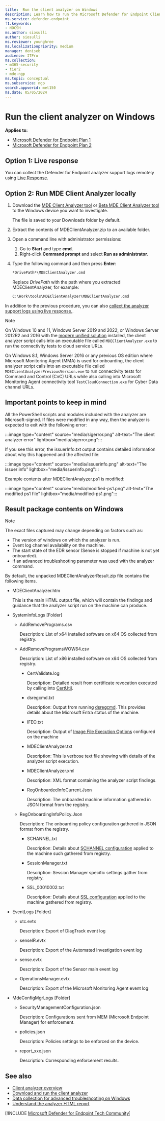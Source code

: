 ```yaml
---
title:  Run the client analyzer on Windows
description: Learn how to run the Microsoft Defender for Endpoint Client Analyzer on Windows.
ms.service: defender-endpoint
f1.keywords:
- NOCSH
ms.author: siosulli
author: siosulli
ms.reviewer: younghree
ms.localizationpriority: medium
manager: deniseb
audience: ITPro
ms.collection: 
- m365-security
- tier2
- mde-ngp
ms.topic: conceptual
ms.subservice: ngp
search.appverid: met150
ms.date: 05/05/2024
---
```


# Run the client analyzer on Windows

**Applies to:**
- [Microsoft Defender for Endpoint Plan 1](microsoft-defender-endpoint.md)
- [Microsoft Defender for Endpoint Plan 2](microsoft-defender-endpoint.md)

## Option 1: Live response

You can collect the Defender for Endpoint analyzer support logs remotely using [Live Response](troubleshoot-collect-support-log.md).

## Option 2: Run MDE Client Analyzer locally

1. Download the [MDE Client Analyzer tool](https://aka.ms/mdatpanalyzer) or [Beta MDE Client Analyzer tool](https://aka.ms/BetaMDEAnalyzer) to the Windows device you want to investigate.

   The file is saved to your Downloads folder by default.

2. Extract the contents of MDEClientAnalyzer.zip to an available folder.

3. Open a command line with administrator permissions: 

   1. Go to **Start** and type **cmd**.
   1. Right-click **Command prompt** and select **Run as administrator**.

4. Type the following command and then press **Enter**:

   ```cmd
   *DrivePath*\MDEClientAnalyzer.cmd
   ```

   Replace *DrivePath* with the path where you extracted MDEClientAnalyzer, for example:

   ```cmd
   C:\Work\tools\MDEClientAnalyzer\MDEClientAnalyzer.cmd
   ```

In addition to the previous procedure, you can also [collect the analyzer support logs using live response.](troubleshoot-collect-support-log.md).

> [!NOTE]
> On Windows 10 and 11, Windows Server 2019 and 2022, or Windows Server 2012R2 and 2016 with the [modern unified solution](configure-server-endpoints.md#windows-server-2016-functionality-in-the-modern-unified-solution) installed, the client analyzer script calls into an executable file called `MDEClientAnalyzer.exe` to run the connectivity tests to cloud service URLs.
>
> On Windows 8.1, Windows Server 2016 or any previous OS edition where Microsoft Monitoring Agent (MMA) is used for onboarding, the client analyzer script calls into an executable file called `MDEClientAnalyzerPreviousVersion.exe` to run connectivity tests for Command and Control (CnC) URLs while also calling into Microsoft Monitoring Agent connectivity tool `TestCloudConnection.exe` for Cyber Data channel URLs.

## Important points to keep in mind

All the PowerShell scripts and modules included with the analyzer are Microsoft-signed. If files were modified in any way, then the analyzer is expected to exit with the following error:

:::image type="content" source="media/sigerror.png" alt-text="The client analyzer error" lightbox="media/sigerror.png":::

If you see this error, the issuerInfo.txt output contains detailed information about why this happened and the affected file:

:::image type="content" source="media/issuerinfo.png" alt-text="The issuer info" lightbox="media/issuerinfo.png":::

Example contents after MDEClientAnalyzer.ps1 is modified:

:::image type="content" source="media/modified-ps1.png" alt-text="The  modified ps1 file" lightbox="media/modified-ps1.png":::

## Result package contents on Windows

> [!NOTE]
> The exact files captured may change depending on factors such as:
>
> - The version of windows on which the analyzer is run.
> - Event log channel availability on the machine.
> - The start state of the EDR sensor (Sense is stopped if machine is not yet onboarded).
> - If an advanced troubleshooting parameter was used with the analyzer command.

By default, the unpacked MDEClientAnalyzerResult.zip file contains the following items.

- MDEClientAnalyzer.htm

  This is the main HTML output file, which will contain the findings and guidance that the analyzer script run on the machine can produce.

- SystemInfoLogs [Folder]

  - AddRemovePrograms.csv

    Description: List of x64 installed software on x64 OS collected from registry.

  - AddRemoveProgramsWOW64.csv

    Description: List of x86 installed software on x64 OS collected from registry.

    - CertValidate.log

      Description: Detailed result from certificate revocation executed by calling into [CertUtil](/windows-server/administration/windows-commands/certutil).

    - dsregcmd.txt

      Description: Output from running [dsregcmd](/azure/active-directory/devices/troubleshoot-device-dsregcmd). This provides details about the Microsoft Entra status of the machine.

    - IFEO.txt

      Description: Output of [Image File Execution Options](/previous-versions/windows/desktop/xperf/image-file-execution-options) configured on the machine

    - MDEClientAnalyzer.txt

      Description: This is verbose text file showing with details of the analyzer script execution.

    - MDEClientAnalyzer.xml

      Description: XML format containing the analyzer script findings.

    - RegOnboardedInfoCurrent.Json

      Description: The onboarded machine information gathered in JSON format from the registry.

  - RegOnboardingInfoPolicy.Json

    Description: The onboarding policy configuration gathered in JSON format from the registry.

    - SCHANNEL.txt

      Description: Details about [SCHANNEL configuration](/windows-server/security/tls/manage-tls) applied to the machine such gathered from registry.

    - SessionManager.txt

      Description: Session Manager specific settings gather from registry.

    - SSL_00010002.txt

      Description: Details about [SSL configuration](/windows-server/security/tls/manage-tls) applied to the machine gathered from registry.

- EventLogs [Folder]

  - utc.evtx

    Description: Export of DiagTrack event log

  - senseIR.evtx

    Description: Export of the Automated Investigation event log

  - sense.evtx

    Description: Export of the Sensor main event log

  - OperationsManager.evtx

    Description: Export of the Microsoft Monitoring Agent event log

- MdeConfigMgrLogs [Folder]

  - SecurityManagementConfiguration.json

    Description: Configurations sent from MEM (Microsoft Endpoint Manager) for enforcement.

  - policies.json

    Description: Policies settings to be enforced on the device.

  - report_xxx.json

    Description: Corresponding enforcement results.


## See also

- [Client analyzer overview](overview-client-analyzer.md)
- [Download and run the client analyzer](download-client-analyzer.md)
- [Data collection for advanced troubleshooting on Windows](data-collection-analyzer.md)
- [Understand the analyzer HTML report](analyzer-report.md)

[!INCLUDE [Microsoft Defender for Endpoint Tech Community](../includes/defender-mde-techcommunity.md)]

